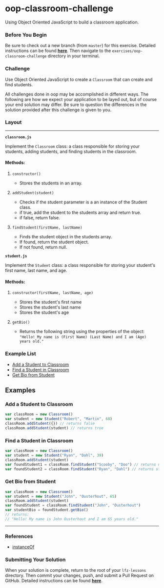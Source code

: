 # oop-classroom-challenge

Using Object Oriented JavaScript to build a classroom application.

### Before You Begin

Be sure to check out a new branch (from `master`) for this exercise. Detailed instructions can be found [**here**](../../guides/before-each-exercise.md). Then navigate to the `exercises/oop-classroom-challenge` directory in your terminal.

### Challenge

Use Object Oriented JavaScript to create a `Classroom` that can create and find students.

All challenges done in oop may be accomplished in different ways.  The following are how we expect your application to be layed out, but of course your end solution may differ.  Be sure to question the differences in the solution provided after this challenge is given to you.

###  Layout
___

**`classroom.js`**

  Implement the `Classroom` class: a class responsible for storing your students, adding students, and finding students in the classroom.

  #### Methods:

  1. `constructor()`

      - Stores the students in an array.

  1. `addStudent(student)`

      - Checks if the student parameter is a an instance of the Student class.
      - if true, add the student to the students array and return true.
      - if false, return false.

  1. `findStudent(firstName, lastName)`

      - Finds the student object in the students array.
      - If found, return the student object.
      - If not found, return null.

**`student.js`**

  Implement the `Student` class: a class responsible for storing your student's first name, last name, and age.

  #### Methods:

  1. `constructor(firstName, lastName, age)`

      - Stores the student's first name
      - Stores the student's last name
      - Stores the student's age

  1. `getBio()`

      - Returns the following string using the properties of the object:
      `"Hello! My name is (First Name) (Last Name) and I am (Age) years old."`

### Example List

  - [Add a Student to Classroom](#add-a-student-to-classroom)
  - [Find a Student in Classroom](#find-a-student-in-classroom)
  - [Get Bio from Student](#get-bio-from-student)

## Examples

### Add a Student to Classroom

```js
var classRoom = new Classroom()
var student = new Student("Robert", "Martin", 68)
classRoom.addStudent({}) // returns false
classRoom.addStudent(student) // returns true
```

### Find a Student in Classroom

```js
var classRoom = new Classroom()
var student = new Student("Ryan", "Dahl", 39)
classRoom.addStudent(student)
var foundStudent1 = classRoom.findStudent("Scooby", "Doo") // returns null
var foundStudent2 = classRoom.findStudent("Ryan", "Dahl") // returns student object
```

### Get Bio from Student

```js
var classRoom = new Classroom()
var student = new Student("John", "Ousterhout", 65)
classRoom.addStudent(student)
var foundStudent = classRoom.findStudent("John", "Ousterhout")
var studentBio = foundStudent.getBio()
// returns:
// "Hello! My name is John Ousterhout and I am 65 years old."
```

___
### References

- [instanceOf](https://developer.mozilla.org/en-US/docs/Web/JavaScript/Reference/Operators/instanceof)


### Submitting Your Solution

When your solution is complete, return to the root of your `lfz-lessons` directory. Then commit your changes, push, and submit a Pull Request on GitHub. Detailed instructions can be found [**here**](../../guides/after-each-exercise.md).
